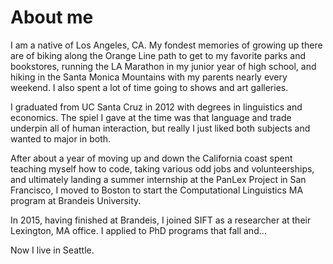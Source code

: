 # About me

I am a native of Los Angeles, CA. My fondest memories of growing up there are of biking along the Orange Line path to get to my favorite parks and bookstores, running the LA Marathon in my junior year of high school, and hiking in the Santa Monica Mountains with my parents nearly every weekend. I also spent a lot of time going to shows and art galleries.  

I graduated from UC Santa Cruz in 2012 with degrees in linguistics and economics. The spiel I gave at the time was that language and trade underpin all of human interaction, but really I just liked both subjects and wanted to major in both. 

After about a year of moving up and down the California coast spent teaching myself how to code, taking various odd jobs and volunteerships, and ultimately landing a summer internship at the PanLex Project in San Francisco, I moved to Boston to start the Computational Linguistics MA program at Brandeis University. 

In 2015, having finished at Brandeis, I joined SIFT as a researcher at their Lexington, MA office. I applied to PhD programs that fall and... 

Now I live in Seattle.  
 
